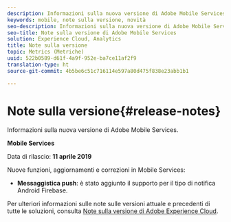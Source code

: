 ```yaml
---
description: Informazioni sulla nuova versione di Adobe Mobile Services.
keywords: mobile, note sulla versione, novità
seo-description: Informazioni sulla nuova versione di Adobe Mobile Services.
seo-title: Note sulla versione di Adobe Mobile Services
solution: Experience Cloud, Analytics
title: Note sulla versione
topic: Metrics (Metriche)
uuid: 522b0589-d61f-4a9f-952e-ba7ce11af2f9
translation-type: ht
source-git-commit: 4b5be6c51c716114e597a80d475f838e23abb1b1

---
```



# Note sulla versione{#release-notes}

Informazioni sulla nuova versione di Adobe Mobile Services.

**Mobile Services**

Data di rilascio: **11 aprile 2019**

Nuove funzioni, aggiornamenti e correzioni in Mobile Services:

* **Messaggistica push**: è stato aggiunto il supporto per il tipo di notifica Android Firebase.

Per ulteriori informazioni sulle note sulle versioni attuale e precedenti di tutte le soluzioni, consulta [Note sulla versione di Adobe Experience Cloud](https://marketing.adobe.com/resources/help/it_IT/whatsnew/).

